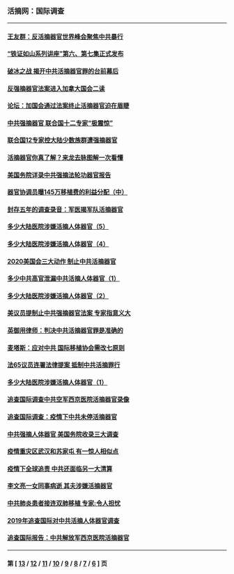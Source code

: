 ### 活摘网：国际调查
---
#### [王友群：反活摘器官世界峰会聚焦中共暴行](../../pages/nf5947/n13250738.md?03020430) 
#### [“铁证如山系列讲座”第六、第七集正式发布](../../pages/nf5947/n13106287.md?03020430) 
#### [破冰之战 揭开中共活摘器官罪的台前幕后](../../pages/nf5947/n13082457.md?03020430) 
#### [反强摘器官法案进入加拿大国会二读](../../pages/nf5947/n13033450.md?03020430) 
#### [论坛：加国会通过法案终止活摘器官迫在眉睫](../../pages/nf5947/n13029839.md?03020430) 
#### [中共强摘器官 联合国十二专家“极震惊”](../../pages/nf5947/n13024313.md?03020430) 
#### [联合国12专家控大陆少数族群遭强摘器官](../../pages/nf5947/n13023877.md?03020430) 
#### [活摘器官你真了解？来龙去脉图解一次看懂](../../pages/nf5947/n13013820.md?03020430) 
#### [美国务院详录中共强摘法轮功器官报告](../../pages/nf5947/n12944519.md?03020430) 
#### [器官协调员曝145万移植费的利益分配（中）](../../pages/nf5947/n12894547.md?03020430) 
#### [封存五年的调查录音：军医揭军队活摘器官](../../pages/nf5947/n12798692.md?03020430) 
#### [多少大陆医院涉嫌活摘人体器官（5）](../../pages/nf5947/n12768383.md?03020430) 
#### [多少大陆医院涉嫌活摘人体器官（4）](../../pages/nf5947/n12664434.md?03020430) 
#### [2020美国会三大动作 制止中共活摘器官](../../pages/nf5947/n12682004.md?03020430) 
#### [多少中共高官泄漏中共活摘人体器官（1）](../../pages/nf5947/n12671234.md?03020430) 
#### [多少大陆医院涉嫌活摘人体器官（2）](../../pages/nf5947/n12655589.md?03020430) 
#### [美议员提制止中共强摘器官法案 专家指意义大](../../pages/nf5947/n12630561.md?03020430) 
#### [英御用律师：判决中共活摘器官罪是准确的](../../pages/nf5947/n12580740.md?03020430) 
#### [麦塔斯：应对中共 国际移植协会需改七原则](../../pages/nf5947/n12514711.md?03020430) 
#### [法65议员连署法律提案 抵制中共活摘罪行](../../pages/nf5947/n12437047.md?03020430) 
#### [多少大陆医院涉嫌活摘人体器官（1）](../../pages/nf5947/n12414284.md?03020430) 
#### [追查国际调查中共空军西京医院活摘器官录像](../../pages/nf5947/n12348837.md?03020430) 
#### [追查国际调查：疫情下中共未停活摘器官](../../pages/nf5947/n12273415.md?03020430) 
#### [中共强摘人体器官 美国务院收录三大调查](../../pages/nf5947/n12181488.md?03020430) 
#### [疫情重灾区武汉和苏家屯 有一惊人相似点](../../pages/nf5947/n12150824.md?03020430) 
#### [疫情下全球追责 中共还面临另一大清算](../../pages/nf5947/n12070397.md?03020430) 
#### [李文亮一女同事病逝 其夫涉嫌活摘器官](../../pages/nf5947/n11957882.md?03020430) 
#### [中共肺炎患者接连双肺移植 专家:令人担忧](../../pages/nf5947/n11945516.md?03020430) 
#### [2019年追查国际对中共活摘人体器官调查](../../pages/nf5947/n11917733.md?03020430) 
#### [追查国际报告：中共解放军西京医院活摘器官](../../pages/nf5947/n11838359.md?03020430) 

---
#### 第 [ [13](./13.md?03020430) / [12](./12.md?03020430) / [11](./11.md?03020430) / [10](./10.md?03020430) / [9](./9.md?03020430) / [8](./8.md?03020430) / [7](./7.md?03020430) / [6](./6.md?03020430) ] 页

